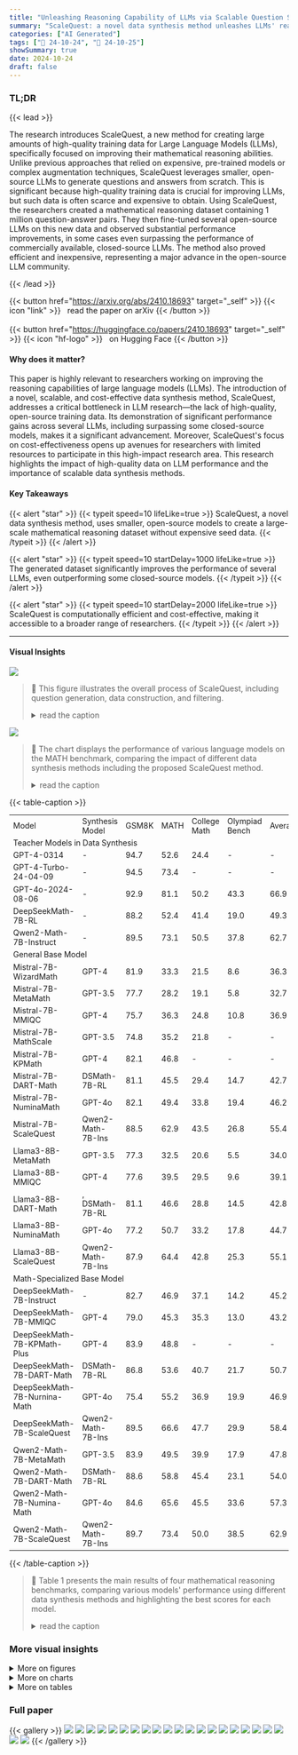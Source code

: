 ```yaml
---
title: "Unleashing Reasoning Capability of LLMs via Scalable Question Synthesis from Scratch"
summary: "ScaleQuest: a novel data synthesis method unleashes LLMs' reasoning power by generating a massive, high-quality mathematical reasoning dataset from scratch using efficient, open-source models."
categories: ["AI Generated"]
tags: ["🔖 24-10-24", "🤗 24-10-25"]
showSummary: true
date: 2024-10-24
draft: false
---
```


### TL;DR


{{< lead >}}

The research introduces ScaleQuest, a new method for creating large amounts of high-quality training data for Large Language Models (LLMs), specifically focused on improving their mathematical reasoning abilities. Unlike previous approaches that relied on expensive, pre-trained models or complex augmentation techniques, ScaleQuest leverages smaller, open-source LLMs to generate questions and answers from scratch.  This is significant because high-quality training data is crucial for improving LLMs, but such data is often scarce and expensive to obtain.  Using ScaleQuest, the researchers created a mathematical reasoning dataset containing 1 million question-answer pairs.  They then fine-tuned several open-source LLMs on this new data and observed substantial performance improvements, in some cases even surpassing the performance of commercially available, closed-source LLMs.  The method also proved efficient and inexpensive, representing a major advance in the open-source LLM community.

{{< /lead >}}


{{< button href="https://arxiv.org/abs/2410.18693" target="_self" >}}
{{< icon "link" >}} &nbsp; read the paper on arXiv
{{< /button >}}
<br><br>
{{< button href="https://huggingface.co/papers/2410.18693" target="_self" >}}
{{< icon "hf-logo" >}} &nbsp; on Hugging Face
{{< /button >}}

#### Why does it matter?
This paper is highly relevant to researchers working on improving the reasoning capabilities of large language models (LLMs).  The introduction of a novel, scalable, and cost-effective data synthesis method, ScaleQuest, addresses a critical bottleneck in LLM research—the lack of high-quality, open-source training data. Its demonstration of significant performance gains across several LLMs, including surpassing some closed-source models, makes it a significant advancement.  Moreover, ScaleQuest's focus on cost-effectiveness opens up avenues for researchers with limited resources to participate in this high-impact research area. This research highlights the impact of high-quality data on LLM performance and the importance of scalable data synthesis methods.
#### Key Takeaways

{{< alert "star" >}}
{{< typeit speed=10 lifeLike=true >}} ScaleQuest, a novel data synthesis method, uses smaller, open-source models to create a large-scale mathematical reasoning dataset without expensive seed data. {{< /typeit >}}
{{< /alert >}}

{{< alert "star" >}}
{{< typeit speed=10 startDelay=1000 lifeLike=true >}} The generated dataset significantly improves the performance of several LLMs, even outperforming some closed-source models. {{< /typeit >}}
{{< /alert >}}

{{< alert "star" >}}
{{< typeit speed=10 startDelay=2000 lifeLike=true >}} ScaleQuest is computationally efficient and cost-effective, making it accessible to a broader range of researchers. {{< /typeit >}}
{{< /alert >}}

------
#### Visual Insights



![](figures/figures_3_0.png)

> 🔼 This figure illustrates the overall process of ScaleQuest, including question generation, data construction, and filtering.
> <details>
> <summary>read the caption</summary>
> Figure 2: Overview of our ScaleQuest method.
> </details>





![](charts/charts_1_0.png)

> 🔼 The chart displays the performance of various language models on the MATH benchmark, comparing the impact of different data synthesis methods including the proposed ScaleQuest method.
> <details>
> <summary>read the caption</summary>
> Figure 1: Left: Results of different models on MATH, where -ScaleQuest denotes ours. Right: Results of Llama3-8B fine-tuned on publicly available datasets constructed by different methods.
> </details>





{{< table-caption >}}
<table id='2' style='font-size:14px'><tr><td>Model</td><td>Synthesis Model</td><td>GSM8K</td><td>MATH</td><td>College Math</td><td>Olympiad Bench</td><td>Average</td></tr><tr><td colspan="7">Teacher Models in Data Synthesis</td></tr><tr><td>GPT-4-0314</td><td>-</td><td>94.7</td><td>52.6</td><td>24.4</td><td>-</td><td>-</td></tr><tr><td>GPT-4-Turbo-24-04-09</td><td>-</td><td>94.5</td><td>73.4</td><td>-</td><td>-</td><td>-</td></tr><tr><td>GPT-4o-2024-08-06</td><td>-</td><td>92.9</td><td>81.1</td><td>50.2</td><td>43.3</td><td>66.9</td></tr><tr><td>DeepSeekMath-7B-RL</td><td>-</td><td>88.2</td><td>52.4</td><td>41.4</td><td>19.0</td><td>49.3</td></tr><tr><td>Qwen2-Math-7B-Instruct</td><td>-</td><td>89.5</td><td>73.1</td><td>50.5</td><td>37.8</td><td>62.7</td></tr><tr><td colspan="7">General Base Model</td></tr><tr><td>Mistral-7B- WizardMath</td><td>GPT-4</td><td>81.9</td><td>33.3</td><td>21.5</td><td>8.6</td><td>36.3</td></tr><tr><td>Mistral-7B-MetaMath</td><td>GPT-3.5</td><td>77.7</td><td>28.2</td><td>19.1</td><td>5.8</td><td>32.7</td></tr><tr><td>Mistral-7B-MMIQC</td><td>GPT-4</td><td>75.7</td><td>36.3</td><td>24.8</td><td>10.8</td><td>36.9</td></tr><tr><td>Mistral-7B-MathScale</td><td>GPT-3.5</td><td>74.8</td><td>35.2</td><td>21.8</td><td>-</td><td>-</td></tr><tr><td>Mistral-7B-KPMath</td><td>GPT-4</td><td>82.1</td><td>46.8</td><td>-</td><td>-</td><td>-</td></tr><tr><td>Mistral-7B-DART-Math</td><td>DSMath-7B-RL</td><td>81.1</td><td>45.5</td><td>29.4</td><td>14.7</td><td>42.7</td></tr><tr><td>Mistral-7B-NuminaMath</td><td>GPT-4o</td><td>82.1</td><td>49.4</td><td>33.8</td><td>19.4</td><td>46.2</td></tr><tr><td>Mistral-7B-ScaleQuest</td><td>Qwen2-Math-7B-Ins</td><td>88.5</td><td>62.9</td><td>43.5</td><td>26.8</td><td>55.4</td></tr><tr><td>Llama3-8B-MetaMath</td><td>GPT-3.5</td><td>77.3</td><td>32.5</td><td>20.6</td><td>5.5</td><td>34.0</td></tr><tr><td>Llama3-8B-MMIQC</td><td>GPT-4</td><td>77.6</td><td>39.5</td><td>29.5</td><td>9.6</td><td>39.1</td></tr><tr><td>Llama3-8B-DART-Math</td><td>, DSMath-7B-RL</td><td>81.1</td><td>46.6</td><td>28.8</td><td>14.5</td><td>42.8</td></tr><tr><td>Llama3-8B-NuminaMath</td><td>GPT-4o</td><td>77.2</td><td>50.7</td><td>33.2</td><td>17.8</td><td>44.7</td></tr><tr><td>Llama3-8B-ScaleQuest</td><td>Qwen2-Math-7B-Ins</td><td>87.9</td><td>64.4</td><td>42.8</td><td>25.3</td><td>55.1</td></tr><tr><td colspan="7">Math-Specialized Base Model</td></tr><tr><td>DeepSeekMath-7B-Instruct</td><td>-</td><td>82.7</td><td>46.9</td><td>37.1</td><td>14.2</td><td>45.2</td></tr><tr><td>DeepSeekMath-7B-MMIQC</td><td>GPT-4</td><td>79.0</td><td>45.3</td><td>35.3</td><td>13.0</td><td>43.2</td></tr><tr><td>DeepSeekMath-7B-KPMath-Plus</td><td>GPT-4</td><td>83.9</td><td>48.8</td><td>-</td><td>-</td><td>-</td></tr><tr><td>DeepSeekMath-7B-DART-Math</td><td>DSMath-7B-RL</td><td>86.8</td><td>53.6</td><td>40.7</td><td>21.7</td><td>50.7</td></tr><tr><td>DeepSeekMath-7B-Nurnina-Math</td><td>GPT-4o</td><td>75.4</td><td>55.2</td><td>36.9</td><td>19.9</td><td>46.9</td></tr><tr><td>DeepSeekMath-7B-ScaleQuest</td><td>Qwen2-Math-7B-Ins</td><td>89.5</td><td>66.6</td><td>47.7</td><td>29.9</td><td>58.4</td></tr><tr><td>Qwen2-Math-7B-MetaMath</td><td>GPT-3.5</td><td>83.9</td><td>49.5</td><td>39.9</td><td>17.9</td><td>47.8</td></tr><tr><td>Qwen2-Math-7B-DART-Math</td><td>DSMath-7B-RL</td><td>88.6</td><td>58.8</td><td>45.4</td><td>23.1</td><td>54.0</td></tr><tr><td>Qwen2-Math-7B-Numina-Math</td><td>GPT-4o</td><td>84.6</td><td>65.6</td><td>45.5</td><td>33.6</td><td>57.3</td></tr><tr><td>Qwen2-Math-7B-ScaleQuest</td><td>Qwen2-Math-7B-Ins</td><td>89.7</td><td>73.4</td><td>50.0</td><td>38.5</td><td>62.9</td></tr></table>{{< /table-caption >}}

> 🔼 Table 1 presents the main results of four mathematical reasoning benchmarks, comparing various models' performance using different data synthesis methods and highlighting the best scores for each model.
> <details>
> <summary>read the caption</summary>
> Table 1: Main results on four mathematical reasoning benchmarks. Bold means the best score within the respective base model. The baselines use different synthesis models, such as GPT-4, GPT-4-Turbo, GPT-40, DeepSeekMath, and Qwen2-Math. If multiple models are used, only the latest released one is marked. More details concerning these datasets are shown in Figure 5.
> </details>



### More visual insights

<details>
<summary>More on figures
</summary>


![](figures/figures_15_0.png)

> 🔼 This figure shows the overview of the ScaleQuest method, illustrating the question generation process from scratch, question generation, and final data construction.
> <details>
> <summary>read the caption</summary>
> Figure 2: Overview of our ScaleQuest method.
> </details>



![](figures/figures_18_0.png)

> 🔼 The figure shows the performance of different language models on the MATH benchmark, comparing the results obtained using different data synthesis methods, including ScaleQuest, and highlighting the improvements achieved by ScaleQuest.
> <details>
> <summary>read the caption</summary>
> Figure 1: Left: Results of different models on MATH, where -ScaleQuest denotes ours. Right: Results of Llama3-8B fine-tuned on publicly available datasets constructed by different methods.
> </details>



![](figures/figures_20_0.png)

> 🔼 The figure shows the performance comparison of different LLMs on MATH benchmark and the improvement achieved by fine-tuning Llama3-8B using different publicly available datasets.
> <details>
> <summary>read the caption</summary>
> Figure 1: Left: Results of different models on MATH, where -ScaleQuest denotes ours. Right: Results of Llama3-8B fine-tuned on publicly available datasets constructed by different methods.
> </details>



</details>



<details>
<summary>More on charts
</summary>


![](charts/charts_1_1.png "🔼 Figure 1: Left: Results of different models on MATH, where -ScaleQuest denotes ours. Right: Results of Llama3-8B fine-tuned on publicly available datasets constructed by different methods.")

> 🔼 The chart displays the performance of various models on the MATH benchmark, comparing the performance boost achieved using the ScaleQuest method against other publicly available datasets.
> <details>
> <summary>read the caption</summary>
> Figure 1: Left: Results of different models on MATH, where -ScaleQuest denotes ours. Right: Results of Llama3-8B fine-tuned on publicly available datasets constructed by different methods.
> </details>


![](charts/charts_1_2.png "🔼 Figure 1: Left: Results of different models on MATH, where -ScaleQuest denotes ours. Right: Results of Llama3-8B fine-tuned on publicly available datasets constructed by different methods.")

> 🔼 The chart displays the performance of various LLMs on the MATH benchmark and Llama3-8B fine-tuned on different datasets, highlighting the performance boost achieved using the ScaleQuest method.
> <details>
> <summary>read the caption</summary>
> Figure 1: Left: Results of different models on MATH, where -ScaleQuest denotes ours. Right: Results of Llama3-8B fine-tuned on publicly available datasets constructed by different methods.
> </details>


![](charts/charts_3_0.png "🔼 Figure 3: The difficulty distribution of two real-world datasets and two synthetic datasets. The difficulty score is calculated based solely on the problem part.")

> 🔼 The chart displays the distribution of difficulty scores for two real-world mathematical datasets (GSM8K and MATH) and two synthetic datasets generated using a question fine-tuning method, highlighting the differences in question difficulty.
> <details>
> <summary>read the caption</summary>
> Figure 3: The difficulty distribution of two real-world datasets and two synthetic datasets. The difficulty score is calculated based solely on the problem part.
> </details>


![](charts/charts_4_0.png "🔼 Figure 4: The solvability and difficulty of the raw questions generated by the QFT model and the optimized ones.")

> 🔼 The chart displays the solvability and difficulty ratios of questions generated by a question fine-tuning (QFT) model before and after optimization, categorized by optimization model and difficulty level.
> <details>
> <summary>read the caption</summary>
> Figure 4: The solvability and difficulty of the raw questions generated by the QFT model and the optimized ones.
> </details>


![](charts/charts_8_0.png "🔼 Figure 5: A comparison of the synthetic dataset generated by the raw instruct model, the model after QFT, the model after QPO, and the final dataset after applying reward filtering. The evaluation covers question solvability, difficulty, and instruction tuning effectiveness on Llama3-8B.")

> 🔼 The chart compares the solvability, difficulty, and instruction tuning accuracy of a synthetic dataset generated through different stages of a question synthesis process.
> <details>
> <summary>read the caption</summary>
> Figure 5: A comparison of the synthetic dataset generated by the raw instruct model, the model after QFT, the model after QPO, and the final dataset after applying reward filtering. The evaluation covers question solvability, difficulty, and instruction tuning effectiveness on Llama3-8B.
> </details>


![](charts/charts_15_0.png "🔼 Figure 1: Left: Results of different models on MATH, where -ScaleQuest denotes ours. Right: Results of Llama3-8B fine-tuned on publicly available datasets constructed by different methods.")

> 🔼 The chart displays the performance of various language models on the MATH benchmark, comparing the impact of different data synthesis methods, including the proposed ScaleQuest method, with the fine-tuning of the Llama3-8B model on different datasets.
> <details>
> <summary>read the caption</summary>
> Figure 1: Left: Results of different models on MATH, where -ScaleQuest denotes ours. Right: Results of Llama3-8B fine-tuned on publicly available datasets constructed by different methods.
> </details>


![](charts/charts_15_1.png "🔼 Figure 1: Left: Results of different models on MATH, where -ScaleQuest denotes ours. Right: Results of Llama3-8B fine-tuned on publicly available datasets constructed by different methods.")

> 🔼 The chart displays the performance of various language models on the MATH benchmark, comparing the results obtained using different datasets, highlighting the improved performance achieved using the ScaleQuest method.
> <details>
> <summary>read the caption</summary>
> Figure 1: Left: Results of different models on MATH, where -ScaleQuest denotes ours. Right: Results of Llama3-8B fine-tuned on publicly available datasets constructed by different methods.
> </details>


</details>



<details>
<summary>More on tables
</summary>


{{< table-caption >}}
<table id='2' style='font-size:14px'><tr><td>Questions Source</td><td>Response Synthesis Model</td><td>GSM8K</td><td>MATH</td><td>College Math</td><td>Olympiad Bench</td><td>Average</td></tr><tr><td>MetaMath</td><td>Qwen2-Math-7B-Instruct</td><td>84.5</td><td>53.8</td><td>40.1</td><td>22.1</td><td>50.1</td></tr><tr><td>OrcaMath</td><td>Qwen2-Math-7B-Instruct</td><td>84.2</td><td>53.7</td><td>40.5</td><td>23.7</td><td>50.5</td></tr><tr><td>NuminaMath</td><td>Qwen2-Math-7B-Instruct</td><td>86.0</td><td>65.9</td><td>46.1</td><td>30.2</td><td>57.1</td></tr><tr><td>ScaleQuest</td><td>Qwen2-Math-7B-Instruct</td><td>89.5</td><td>66.6</td><td>47.7</td><td>29.9</td><td>58.4</td></tr></table>{{< /table-caption >}}
> 🔼 {{ table.description }}
> <details>
> <summary>read the caption</summary>
> {{ table.caption }}
> </details>


> Table 1 presents the main results of four mathematical reasoning benchmarks, comparing different models' performance using various data synthesis methods and highlighting the best scores for each model.


{{< table-caption >}}
<table id='4' style='font-size:16px'><tr><td>Synthetic Dataset</td><td># Samples</td><td>GSM8K</td><td>MATH</td><td>College Math</td><td>Olympiad Bench</td><td>Average</td></tr><tr><td>ScaleQuest-DSMath</td><td>400K</td><td>87.6</td><td>52.2</td><td>39.8</td><td>19.4</td><td>49.8</td></tr><tr><td>ScaleQuest-Qwen2-Math</td><td>400K</td><td>86.8</td><td>56.1</td><td>39.6</td><td>18.7</td><td>50.3</td></tr><tr><td>Mixed</td><td>400K</td><td>87.8</td><td>58.0</td><td>40.1</td><td>22.2</td><td>52.0</td></tr></table>{{< /table-caption >}}
> 🔼 {{ table.description }}
> <details>
> <summary>read the caption</summary>
> {{ table.caption }}
> </details>


> Table 1 presents the main results of four mathematical reasoning benchmarks, comparing the performance of various models, including those using different data synthesis methods.


{{< table-caption >}}
<table id='2' style='font-size:16px'><tr><td colspan="2">Phase</td><td>Type</td><td># Samples</td><td>GPU hours</td><td>Cost ($)</td></tr><tr><td rowspan="2">QFT</td><td>Training DSMath-QFT</td><td>Train</td><td>15K</td><td>2.0</td><td>2.6</td></tr><tr><td>Training Qwen2-Math-QFT</td><td>Train</td><td>15K</td><td>1.9</td><td>2.5</td></tr><tr><td rowspan="3">QPO</td><td>Generate Questions</td><td>Infer</td><td>10Kx2</td><td>0.4</td><td>0.5</td></tr><tr><td>Construct Preference Data</td><td>API</td><td>10Kx2</td><td>-</td><td>6.2</td></tr><tr><td>QPO Training</td><td>Train</td><td>10Kx2</td><td>6.6</td><td>8.5</td></tr><tr><td rowspan="4">Data Synthesis</td><td>Question Generation</td><td>Infer</td><td>2M</td><td>38.4</td><td>49.5</td></tr><tr><td>solvability & difficulty check</td><td>Infer</td><td>2M</td><td>110.6</td><td>142.7</td></tr><tr><td>Response Generation</td><td>Infer</td><td>1Mx5</td><td>251.0</td><td>323.8</td></tr><tr><td>Reward Scoring</td><td>Infer</td><td>1Mx5</td><td>112.0</td><td>144.5</td></tr><tr><td colspan="3">Total</td><td>1M</td><td>522.9</td><td>680.8</td></tr><tr><td colspan="3">GPT-4 cost (generating the same number of tokens)</td><td>-</td><td>-</td><td>24,939.5</td></tr><tr><td colspan="3">GPT-4o cost (generating the same number of tokens)</td><td>-</td><td>-</td><td>6,115.9</td></tr></table>{{< /table-caption >}}
> 🔼 {{ table.description }}
> <details>
> <summary>read the caption</summary>
> {{ table.caption }}
> </details>


> Table 1 presents the main results of four mathematical reasoning benchmarks comparing different models' performance, highlighting the best-performing model within each base model category.


{{< table-caption >}}
<br><table id='2' style='font-size:16px'><tr><td>REFERENCES</td></tr><tr><td></td></tr><tr><td>Zhangir Azerbayev, Hailey Schoelkopf, Keiran Paster, Marco Dos Santos, Stephen McAleer, Al- bert Q Jiang, Jia Deng, Stella Biderman, and Sean Welleck. Llemma: An open language model for mathematics. arXiv preprint arXiv:2310.10631, 2023. Zheng Cai, Maosong Cao, Haojiong Chen, Kai Chen, Keyu Chen, Xin Chen, Xun Chen, Zehui Chen, Zhi Chen, Pei Chu, et al. Internlm2 technical report. arXiv preprint arXiv:2403.17297, 2024.</td></tr><tr><td>Jiaao Chen, Xiaoman Pan, Dian Yu, Kaiqiang Song, Xiaoyang Wang, Dong Yu, and Jianshu Chen. Skills-in-context prompting: Unlocking compositionality in large language models. arXiv preprint arXiv:2308.00304, 2023.</td></tr><tr><td>Wenhu Chen, Xueguang Ma, Xinyi Wang, and William w Cohen. Program of thoughts prompt- ing: Disentangling computation from reasoning for numerical reasoning tasks. arXiv preprint arXiv:2211.12588, 2022.</td></tr><tr><td>Yew Ken Chia, Guizhen Chen, Luu Anh Tuan, Soujanya Poria, and Lidong Bing. Contrastive chain- of-thought prompting. arXiv preprint arXiv:2311.09277, 2023.</td></tr><tr><td>Karl Cobbe, Vineet Kosaraju, Mohammad Bavarian, Mark Chen, Heewoo Jun, Lukasz Kaiser, Matthias Plappert, Jerry Tworek, Jacob Hilton, Reiichiro Nakano, et al. Training verifiers to solve math word problems. arXiv preprint arXiv:2110.14168, 2021.</td></tr><tr><td>Aniket Didolkar, Anirudh Goyal, Nan Rosemary Ke, Siyuan Guo, Michal Valko, Timothy Lillicrap, Danilo Rezende, Yoshua Bengio, Michael Mozer, and Sanjeev Arora. Metacognitive capabilities of llms: An exploration in mathematical problem solving. arXiv preprint arXiv:2405.12205, 2024.</td></tr><tr><td>Abhimanyu Dubey, Abhinav Jauhri, Abhinav Pandey, Abhishek Kadian, Ahmad Al-Dahle, Aiesha Letman, Akhil Mathur, Alan Schelten, Amy Yang, Angela Fan, et al. The llama 3 herd of models. arXiv preprint arXiv:2407.21783, 2024.</td></tr><tr><td>Run-Ze Fan, Xuefeng Li, Haoyang Zou, Junlong Li, Shwai He, Ethan Chern, Jiewen Hu, and Pengfei Liu. Reformatted alignment. arXiv preprint arXiv:2402.12219, 2024.</td></tr><tr><td>Luyu Gao, Aman Madaan, Shuyan Zhou, Uri Alon, Pengfei Liu, Yiming Yang, Jamie Callan, and Graham Neubig. Pal: Program-aided language models. In International Conference on Machine Learning, pp. 10764-10799. PMLR, 2023.</td></tr><tr><td>Zhibin Gou, Zhihong Shao, Yeyun Gong, Yujiu Yang, Minlie Huang, Nan Duan, Weizhu Chen, et al. Tora: A tool-integrated reasoning agent for mathematical problem solving. arXiv preprint arXiv:2309.17452, 2023.</td></tr><tr><td>Chaoqun He, Renjie Luo, Yuzhuo Bai, Shengding Hu, Zhen Leng Thai, Junhao Shen, Jinyi Hu, Xu Han, Yujie Huang, Yuxiang Zhang, et al. Olympiadbench: A challenging benchmark for promoting agi with olympiad-level bilingual multimodal scientific problems. arXiv preprint arXiv:2402.14008, 2024.</td></tr><tr><td>Dan Hendrycks, Collin Burns, Saurav Kadavath, Akul Arora, Steven Basart, Eric Tang, Dawn Song, and Jacob Steinhardt. Measuring mathematical problem solving with the math dataset. arXiv preprint arXiv:2103.03874, 2021.</td></tr><tr><td>Yiming Huang, Xiao Liu, Yeyun Gong, Zhibin Gou, Yelong Shen, Nan Duan, and Weizhu Chen. Key-point-driven data synthesis with its enhancement on mathematical reasoning. arXiv preprint arXiv:2403.02333, 2024a.</td></tr><tr><td>Yinya Huang, Xiaohan Lin, Zhengying Liu, Qingxing Cao, Huajian Xin, Haiming Wang, Zhenguo Li, Linqi Song, and Xiaodan Liang. Mustard: Mastering uniform synthesis of theorem and proof data. arXiv preprint arXiv:2402.08957, 2024b.</td></tr></table>{{< /table-caption >}}
> 🔼 {{ table.description }}
> <details>
> <summary>read the caption</summary>
> {{ table.caption }}
> </details>


> Table 1 presents the main results of four mathematical reasoning benchmarks, comparing the performance of different models using various data synthesis methods.


{{< table-caption >}}
<table id='4' style='font-size:14px'><tr><td>Dataset</td><td>Size</td><td>Synthesis Model</td><td>Public</td></tr><tr><td>WizardMath uo et al 2023</td><td>96K</td><td>GPT-4</td><td></td></tr><tr><td>MetaMath Yu et al 23a</td><td>395K</td><td>GPT-3.5-Turbo</td><td></td></tr><tr><td>MMIQC LIU & Yao 24 1tra et a 24</td><td>2294K</td><td>GPT-4 & GPT-3.5-Turbo & Human</td><td></td></tr><tr><td>Orca-Math Xwin-Math 1 et al )24a</td><td>200K 1440K</td><td>GPT-4-Turbo</td><td></td></tr><tr><td>KPMath-Plus Huang et al 2024a</td><td>1576K</td><td>GPT-4-Turbo GPT-4</td><td>X</td></tr><tr><td>MathsScale lang et al 2024</td><td>2021K</td><td>GPT-3.5 & Human</td><td>X</td></tr><tr><td>DART-Math long et al 2024</td><td>585K</td><td>DeepSeekMath-7B-RL</td><td>V</td></tr><tr><td>Numina-Math L1 et al. 2024c</td><td>860K</td><td>GPT-4 & GPT-4o</td><td></td></tr><tr><td>ScaleQuest</td><td>1000K</td><td>DeepSeekMath-7B-RL Qwen2-Math-7B-Instruct</td><td>V</td></tr></table>{{< /table-caption >}}
> 🔼 {{ table.description }}
> <details>
> <summary>read the caption</summary>
> {{ table.caption }}
> </details>


> Table 1 presents the main results of four mathematical reasoning benchmarks, comparing the performance of different models trained using various data synthesis methods, including ScaleQuest.


{{< table-caption >}}
<table id='1' style='font-size:14px'><tr><td>Examples for Solvability Optimization</td></tr><tr><td>Problems 1 (Before Optimization):</td></tr><tr><td>There are 10 survivors in an emergency room. Each survivor is either a child, a woman, or a man. If there are 4 men and 3 times as many women as men, how many children are there?</td></tr><tr><td>Problems 1 (After Optimization):</td></tr><tr><td>There are 10 survivors in an emergency room. Each survivor is either a child, a woman, or a man. If there are 4 men and an equal number of women as men, how many children are there?</td></tr><tr><td>Problems 2 (Before Optimization):</td></tr><tr><td>How many sides does a polygon have if it is a regular polygon?</td></tr><tr><td>Problems 2 (After Optimization):</td></tr><tr><td>How many sides does a regular polygon have if each interior angle is 120 degrees?</td></tr><tr><td>Problems 3 (Before Optimization):</td></tr><tr><td>Find the sum of the first three terms of this series.</td></tr><tr><td>Problems 3 (After Optimization):</td></tr><tr><td>Calculate the sum of the first three terms of the arithmetic series where the first term is 5 and the common difference is 3.</td></tr></table>{{< /table-caption >}}
> 🔼 {{ table.description }}
> <details>
> <summary>read the caption</summary>
> {{ table.caption }}
> </details>


> Table 1 presents the performance of various models on four mathematical reasoning benchmarks, comparing different data synthesis methods and highlighting the impact of ScaleQuest.


{{< table-caption >}}
<br><table id='4' style='font-size:14px'><tr><td>Problems 1 (Before Optimization):</td></tr><tr><td>How many 4-digit positive integers are there?</td></tr><tr><td>Problems 1 (After Optimization):</td></tr><tr><td>How many 4-digit positive integers can be formed using non-repeating digits where the sum of these digits must be even, and the integers fall within the range of 1000 to 9999?</td></tr><tr><td>Problems 2 (Before Optimization):</td></tr><tr><td>The average of 15 numbers is 32. An additional number is then added to the list, and the new average of the 16 numbers is 34. What number was added to the list?</td></tr><tr><td>Problems 2 (After Optimization): The average of 15 positive integers is 32, but one integer fluctuates to 30 before adding a new number. After adding this new number, the average of the 16 integers becomes 34. Calculate the added number and find the standard deviation of all 16 integers, considering their ascending order.</td></tr><tr><td>Problems 3 (Before Optimization):</td></tr><tr><td></td></tr><tr><td>A fair coin is tossed 50 times, what is the probability of getting heads at least 25 times? Problems 3 (After Optimization):</td></tr><tr><td>A fair coin is tossed 50 times; what is the probability of obtaining heads at least 25 times, and can you also calculate the expected number, variance, and standard deviation of heads while determining the likelihood that the total number of heads exceeds 30?</td></tr></table>{{< /table-caption >}}
> 🔼 {{ table.description }}
> <details>
> <summary>read the caption</summary>
> {{ table.caption }}
> </details>


> Table 1 presents the main results of four mathematical reasoning benchmarks, comparing various models' performance using different data synthesis methods.


</details>


### Full paper

{{< gallery >}}
<img src="paper_images/1.png" class="grid-w50 md:grid-w33 xl:grid-w25" />
<img src="paper_images/2.png" class="grid-w50 md:grid-w33 xl:grid-w25" />
<img src="paper_images/3.png" class="grid-w50 md:grid-w33 xl:grid-w25" />
<img src="paper_images/4.png" class="grid-w50 md:grid-w33 xl:grid-w25" />
<img src="paper_images/5.png" class="grid-w50 md:grid-w33 xl:grid-w25" />
<img src="paper_images/6.png" class="grid-w50 md:grid-w33 xl:grid-w25" />
<img src="paper_images/7.png" class="grid-w50 md:grid-w33 xl:grid-w25" />
<img src="paper_images/8.png" class="grid-w50 md:grid-w33 xl:grid-w25" />
<img src="paper_images/9.png" class="grid-w50 md:grid-w33 xl:grid-w25" />
<img src="paper_images/10.png" class="grid-w50 md:grid-w33 xl:grid-w25" />
<img src="paper_images/11.png" class="grid-w50 md:grid-w33 xl:grid-w25" />
<img src="paper_images/12.png" class="grid-w50 md:grid-w33 xl:grid-w25" />
<img src="paper_images/13.png" class="grid-w50 md:grid-w33 xl:grid-w25" />
<img src="paper_images/14.png" class="grid-w50 md:grid-w33 xl:grid-w25" />
<img src="paper_images/15.png" class="grid-w50 md:grid-w33 xl:grid-w25" />
<img src="paper_images/16.png" class="grid-w50 md:grid-w33 xl:grid-w25" />
<img src="paper_images/17.png" class="grid-w50 md:grid-w33 xl:grid-w25" />
<img src="paper_images/18.png" class="grid-w50 md:grid-w33 xl:grid-w25" />
<img src="paper_images/19.png" class="grid-w50 md:grid-w33 xl:grid-w25" />
<img src="paper_images/20.png" class="grid-w50 md:grid-w33 xl:grid-w25" />
<img src="paper_images/21.png" class="grid-w50 md:grid-w33 xl:grid-w25" />
<img src="paper_images/22.png" class="grid-w50 md:grid-w33 xl:grid-w25" />
{{< /gallery >}}